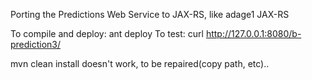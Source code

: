 Porting the Predictions Web Service to JAX-RS, like adage1 JAX-RS


To compile and deploy: ant deploy
To test:               curl http://127.0.0.1:8080/b-prediction3/

mvn clean install doesn't work, to be repaired(copy path, etc)..